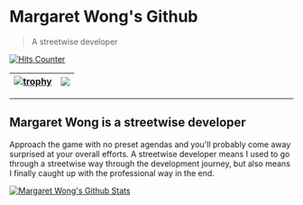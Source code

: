 # Margaret Wong's Github

> A streetwise developer

[![Hits Counter](https://hits.seeyoufarm.com/api/count/incr/badge.svg?url=https%3A%2F%2Fgithub.com%2Fm0nsera&count_bg=%2379C83D&title_bg=%23555555&icon=&icon_color=%23E7E7E7&title=hits&edge_flat=true)](https://hits.seeyoufarm.com)

| <a href="https://github.com/m0nsera" title="trophy"><img align="center" src="https://github-profile-trophy.vercel.app/?username=m0nsera&column=3&theme=onestar" alt="trophy" /></a> | <a href="https://github.com/m0nsera"><img align="center" src="https://github-readme-stats.vercel.app/api/top-langs/?username=m0nsera&layout=compact&theme=react&hide_border=true" /></a> |
| ------------- | ------------- |

---

## Margaret Wong is a streetwise developer

Approach the game with no preset agendas and you'll probably come away surprised at your overall efforts. A streetwise developer means I used to go through a streetwise way through the development journey, but also means I finally caught up with the professional way in the end.

[![Margaret Wong's Github Stats](https://github-readme-stats.vercel.app/api?username=m0nsera&count_private=true&theme=react&show_icons=true)](https://github.com/m0nsera)
